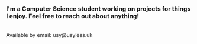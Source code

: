 ### I'm a Computer Science student working on projects for things I enjoy. Feel free to reach out about anything!
<br>
Available by email: usy@usyless.uk
